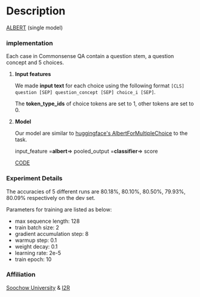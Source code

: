 # Description

[ALBERT](https://arxiv.org/abs/1909.11942) (single model)



### implementation

Each case in Commonsense QA contain a question stem, a question concept and 5 choices.

1.  **Input features**

    We made **input text** for each choice using the following format  `[CLS] question [SEP] question_concept [SEP] choice_i [SEP]`.

    The **token_type_ids** of choice tokens are set to 1, other tokens are set to 0.

2.  **Model**

    Our model are similar to [huggingface's AlbertForMultipleChoice](https://huggingface.co/transformers/_modules/transformers/models/albert/modeling_albert.html#AlbertForMultipleChoice.forward) to the task.

    input_feature =**albert**=> pooled_output =**classifier**=> score

    [CODE](https://github.com/Zaaachary/CSQA)

### Experiment Details

The accuracies of 5 different runs are 80.18%, 80.10%, 80.50%, 79.93%, 80.09% respectively on the dev set.

Parameters for training are listed as below:

-   max sequence length: 128
-   train batch size: 2
-   gradient accumulation step: 8
-   warmup step: 0.1
-   weight decay: 0.1
-   learning rate: 2e-5
-   train epoch: 10



### Affiliation

[Soochow University](https://www.suda.edu.cn/) & [I2R](https://www.a-star.edu.sg/i2r)
